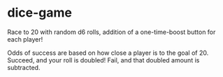 # dice-game
Race to 20 with random d6 rolls, addition of a one-time-boost button for each player!

Odds of success are based on how close a player is to the goal of 20. Succeed, and your roll is doubled! Fail, and that doubled amount is subtracted.
